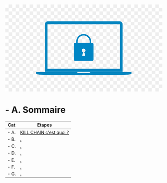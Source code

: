 <a name="balise_00"></a>
![Apache_logo](./images/Cybersécurité_logo.jpg)

# - A. Sommaire

| Cat | Etapes |
|------|------|
| - A. | [KILL CHAIN c'est quoi ?](KILL_CHAIN.md) |
| - B. | [.](#balise_02) |
| - C. | [.](#balise_03) |
| - D. | [.](#balise_02) |
| - E. | [.](#balise_03) |
| - F. | [.](#balise_02) |
| - G. | [.](#balise_03) |
